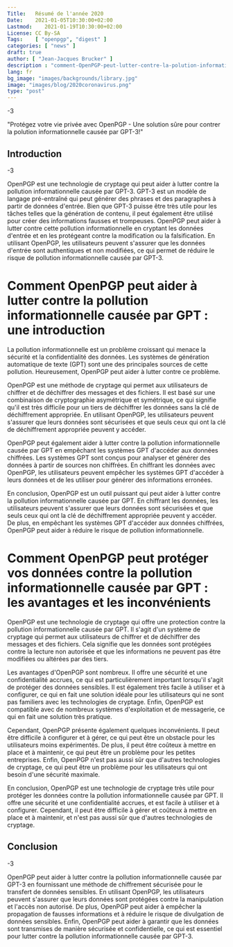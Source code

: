 ```yaml
---
Title:   Résumé de l'année 2020
Date:    2021-01-05T10:30:00+02:00
Lastmod:    2021-01-19T10:30:00+02:00
License: CC By-SA
Tags:    [ "openpgp", "digest" ]
categories: [ "news" ]
draft: true
author: [ "Jean-Jacques Brucker" ]
description : "comment-OpenPGP-peut-lutter-contre-la-polution-informationelle-causé-par-GPT"
lang: fr
bg_image: "images/backgrounds/library.jpg"
image: "images/blog/2020coronavirus.png"
type: "post"
---
```


\-3

"Protégez votre vie privée avec OpenPGP - Une solution sûre pour contrer la polution informationnelle causée par GPT-3!"

Introduction
------------

\-3

OpenPGP est une technologie de cryptage qui peut aider à lutter contre la pollution informationnelle causée par GPT-3. GPT-3 est un modèle de langage pré-entraîné qui peut générer des phrases et des paragraphes à partir de données d'entrée. Bien que GPT-3 puisse être très utile pour les tâches telles que la génération de contenu, il peut également être utilisé pour créer des informations fausses et trompeuses. OpenPGP peut aider à lutter contre cette pollution informationnelle en cryptant les données d'entrée et en les protégeant contre la modification ou la falsification. En utilisant OpenPGP, les utilisateurs peuvent s'assurer que les données d'entrée sont authentiques et non modifiées, ce qui permet de réduire le risque de pollution informationnelle causée par GPT-3.

Comment OpenPGP peut aider à lutter contre la pollution informationnelle causée par GPT : une introduction
==========================================================================================================

La pollution informationnelle est un problème croissant qui menace la sécurité et la confidentialité des données. Les systèmes de génération automatique de texte (GPT) sont une des principales sources de cette pollution. Heureusement, OpenPGP peut aider à lutter contre ce problème.

OpenPGP est une méthode de cryptage qui permet aux utilisateurs de chiffrer et de déchiffrer des messages et des fichiers. Il est basé sur une combinaison de cryptographie asymétrique et symétrique, ce qui signifie qu'il est très difficile pour un tiers de déchiffrer les données sans la clé de déchiffrement appropriée. En utilisant OpenPGP, les utilisateurs peuvent s'assurer que leurs données sont sécurisées et que seuls ceux qui ont la clé de déchiffrement appropriée peuvent y accéder.

OpenPGP peut également aider à lutter contre la pollution informationnelle causée par GPT en empêchant les systèmes GPT d'accéder aux données chiffrées. Les systèmes GPT sont conçus pour analyser et générer des données à partir de sources non chiffrées. En chiffrant les données avec OpenPGP, les utilisateurs peuvent empêcher les systèmes GPT d'accéder à leurs données et de les utiliser pour générer des informations erronées.

En conclusion, OpenPGP est un outil puissant qui peut aider à lutter contre la pollution informationnelle causée par GPT. En chiffrant les données, les utilisateurs peuvent s'assurer que leurs données sont sécurisées et que seuls ceux qui ont la clé de déchiffrement appropriée peuvent y accéder. De plus, en empêchant les systèmes GPT d'accéder aux données chiffrées, OpenPGP peut aider à réduire le risque de pollution informationnelle.

Comment OpenPGP peut protéger vos données contre la pollution informationnelle causée par GPT : les avantages et les inconvénients
==================================================================================================================================

OpenPGP est une technologie de cryptage qui offre une protection contre la pollution informationnelle causée par GPT. Il s'agit d'un système de cryptage qui permet aux utilisateurs de chiffrer et de déchiffrer des messages et des fichiers. Cela signifie que les données sont protégées contre la lecture non autorisée et que les informations ne peuvent pas être modifiées ou altérées par des tiers.

Les avantages d'OpenPGP sont nombreux. Il offre une sécurité et une confidentialité accrues, ce qui est particulièrement important lorsqu'il s'agit de protéger des données sensibles. Il est également très facile à utiliser et à configurer, ce qui en fait une solution idéale pour les utilisateurs qui ne sont pas familiers avec les technologies de cryptage. Enfin, OpenPGP est compatible avec de nombreux systèmes d'exploitation et de messagerie, ce qui en fait une solution très pratique.

Cependant, OpenPGP présente également quelques inconvénients. Il peut être difficile à configurer et à gérer, ce qui peut être un obstacle pour les utilisateurs moins expérimentés. De plus, il peut être coûteux à mettre en place et à maintenir, ce qui peut être un problème pour les petites entreprises. Enfin, OpenPGP n'est pas aussi sûr que d'autres technologies de cryptage, ce qui peut être un problème pour les utilisateurs qui ont besoin d'une sécurité maximale.

En conclusion, OpenPGP est une technologie de cryptage très utile pour protéger les données contre la pollution informationnelle causée par GPT. Il offre une sécurité et une confidentialité accrues, et est facile à utiliser et à configurer. Cependant, il peut être difficile à gérer et coûteux à mettre en place et à maintenir, et n'est pas aussi sûr que d'autres technologies de cryptage.

Conclusion
----------

\-3

OpenPGP peut aider à lutter contre la pollution informationnelle causée par GPT-3 en fournissant une méthode de chiffrement sécurisée pour le transfert de données sensibles. En utilisant OpenPGP, les utilisateurs peuvent s'assurer que leurs données sont protégées contre la manipulation et l'accès non autorisé. De plus, OpenPGP peut aider à empêcher la propagation de fausses informations et à réduire le risque de divulgation de données sensibles. Enfin, OpenPGP peut aider à garantir que les données sont transmises de manière sécurisée et confidentielle, ce qui est essentiel pour lutter contre la pollution informationnelle causée par GPT-3.
